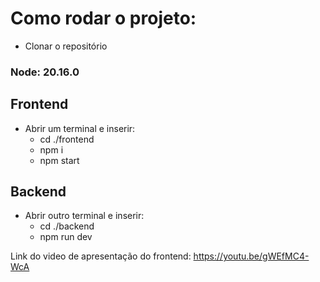 # Como rodar o projeto:
- Clonar o repositório
### Node: 20.16.0
## Frontend
- Abrir um terminal e inserir:
  - cd ./frontend
  - npm i
  - npm start
## Backend
- Abrir outro terminal e inserir:
  - cd ./backend
  - npm run dev

Link do video de apresentação do frontend: https://youtu.be/gWEfMC4-WcA
